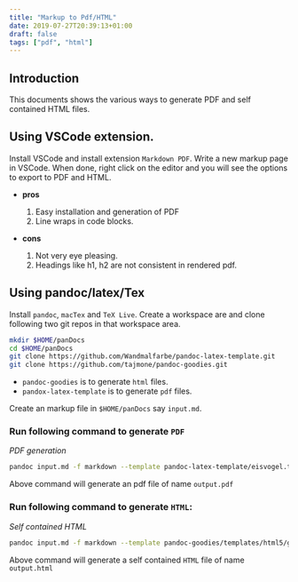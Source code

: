 ```yaml
---
title: "Markup to Pdf/HTML"
date: 2019-07-27T20:39:13+01:00
draft: false
tags: ["pdf", "html"]
---
```

<style type="text/css">
.hl {color: #f155f1;}
.hlb {color: #f155f1; font-weight: bold;}
</style>

## Introduction
This documents shows the various ways to generate PDF and self contained HTML files. 

## Using VSCode extension.
Install VSCode and install extension `Markdown PDF`. Write a new markup page in VSCode. When done, right click on the editor and you will see the options to export to PDF and HTML.

* **pros**
    1. Easy installation and generation of PDF
    2. Line wraps in code blocks.


* **cons**
    1. Not very eye pleasing.
    2. Headings like h1, h2 are not consistent in rendered pdf.

## Using pandoc/latex/Tex
Install `pandoc`, `macTex` and `TeX Live`. Create a workspace are and clone following two git repos in that workspace area.
```bash
mkdir $HOME/panDocs
cd $HOME/panDocs
git clone https://github.com/Wandmalfarbe/pandoc-latex-template.git
git clone https://github.com/tajmone/pandoc-goodies.git
```
* `pandoc-goodies` is to generate `html` files.
* `pandox-latex-template` is to generate `pdf` files.

Create an markup file in `$HOME/panDocs` say `input.md`.

### Run following command to generate `PDF`
_PDF generation_
```bash
pandoc input.md -f markdown --template pandoc-latex-template/eisvogel.tex --listings -o output.pdf --highlight-style pygments  -V lang=en-GB -V listings-disable-line-numbers=true --toc --toc-depth 6
```
Above command will generate an pdf file of name `output.pdf`

### Run following command to generate `HTML`:
_Self contained HTML_
```bash
pandoc input.md -f markdown --template pandoc-goodies/templates/html5/github/GitHub.html5 --self-contained --toc --toc-depth=6 -o output.html
```
Above command will generate a self contained `HTML` file of name `output.html`